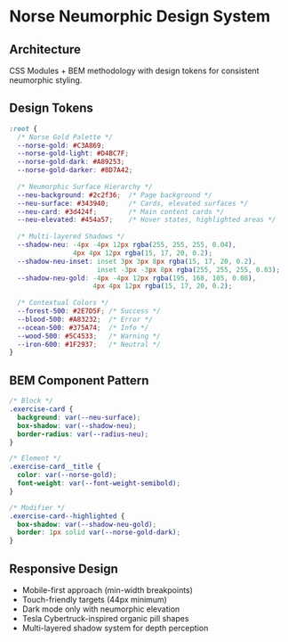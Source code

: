 # Norse Neumorphic Design System

## Architecture

CSS Modules + BEM methodology with design tokens for consistent neumorphic styling.

## Design Tokens

```css
:root {
  /* Norse Gold Palette */
  --norse-gold: #C3A869;
  --norse-gold-light: #D4BC7F;
  --norse-gold-dark: #A89253;
  --norse-gold-darker: #8D7A42;
  
  /* Neumorphic Surface Hierarchy */
  --neu-background: #2c2f36;  /* Page background */
  --neu-surface: #343940;     /* Cards, elevated surfaces */
  --neu-card: #3d424f;        /* Main content cards */
  --neu-elevated: #454a57;    /* Hover states, highlighted areas */
  
  /* Multi-layered Shadows */
  --shadow-neu: -4px -4px 12px rgba(255, 255, 255, 0.04), 
                4px 4px 12px rgba(15, 17, 20, 0.2);
  --shadow-neu-inset: inset 3px 3px 8px rgba(15, 17, 20, 0.2), 
                      inset -3px -3px 8px rgba(255, 255, 255, 0.03);
  --shadow-neu-gold: -4px -4px 12px rgba(195, 168, 105, 0.08), 
                     4px 4px 12px rgba(15, 17, 20, 0.2);
  
  /* Contextual Colors */
  --forest-500: #2E7D5F; /* Success */
  --blood-500: #A83232;  /* Error */
  --ocean-500: #375A74;  /* Info */
  --wood-500: #5C4533;   /* Warning */
  --iron-600: #1F2937;   /* Neutral */
}
```

## BEM Component Pattern

```css
/* Block */
.exercise-card {
  background: var(--neu-surface);
  box-shadow: var(--shadow-neu);
  border-radius: var(--radius-neu);
}

/* Element */
.exercise-card__title {
  color: var(--norse-gold);
  font-weight: var(--font-weight-semibold);
}

/* Modifier */
.exercise-card--highlighted {
  box-shadow: var(--shadow-neu-gold);
  border: 1px solid var(--norse-gold-dark);
}
```

## Responsive Design

- Mobile-first approach (min-width breakpoints)
- Touch-friendly targets (44px minimum)
- Dark mode only with neumorphic elevation
- Tesla Cybertruck-inspired organic pill shapes
- Multi-layered shadow system for depth perception